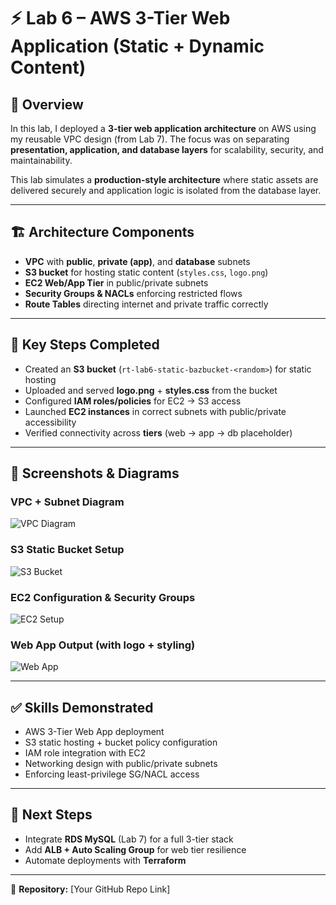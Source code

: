 # ⚡ Lab 6 – AWS 3-Tier Web Application (Static + Dynamic Content)

## 📌 Overview
In this lab, I deployed a **3-tier web application architecture** on AWS using my reusable VPC design (from Lab 7). The focus was on separating **presentation, application, and database layers** for scalability, security, and maintainability.  

This lab simulates a **production-style architecture** where static assets are delivered securely and application logic is isolated from the database layer.  

---

## 🏗️ Architecture Components
- **VPC** with **public**, **private (app)**, and **database** subnets  
- **S3 bucket** for hosting static content (`styles.css`, `logo.png`)  
- **EC2 Web/App Tier** in public/private subnets  
- **Security Groups & NACLs** enforcing restricted flows  
- **Route Tables** directing internet and private traffic correctly  

---

## 🔑 Key Steps Completed
- Created an **S3 bucket** (`rt-lab6-static-bazbucket-<random>`) for static hosting  
- Uploaded and served **logo.png** + **styles.css** from the bucket  
- Configured **IAM roles/policies** for EC2 → S3 access  
- Launched **EC2 instances** in correct subnets with public/private accessibility  
- Verified connectivity across **tiers** (web → app → db placeholder)  

---

## 📸 Screenshots & Diagrams  

### VPC + Subnet Diagram  
![VPC Diagram](./screenshots/vpc-diagram.png)  

### S3 Static Bucket Setup  
![S3 Bucket](./screenshots/s3-bucket.png)  

### EC2 Configuration & Security Groups  
![EC2 Setup](./screenshots/ec2-setup.png)  

### Web App Output (with logo + styling)  
![Web App](./screenshots/webapp-output.png)  

---

## ✅ Skills Demonstrated
- AWS 3-Tier Web App deployment  
- S3 static hosting + bucket policy configuration  
- IAM role integration with EC2  
- Networking design with public/private subnets  
- Enforcing least-privilege SG/NACL access  

---

## 🚀 Next Steps
- Integrate **RDS MySQL** (Lab 7) for a full 3-tier stack  
- Add **ALB + Auto Scaling Group** for web tier resilience  
- Automate deployments with **Terraform**  

---

📂 **Repository:** [Your GitHub Repo Link]
